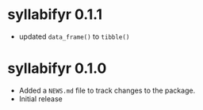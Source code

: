 # syllabifyr 0.1.1

* updated `data_frame()` to `tibble()`

# syllabifyr 0.1.0

* Added a `NEWS.md` file to track changes to the package.
* Initial release



